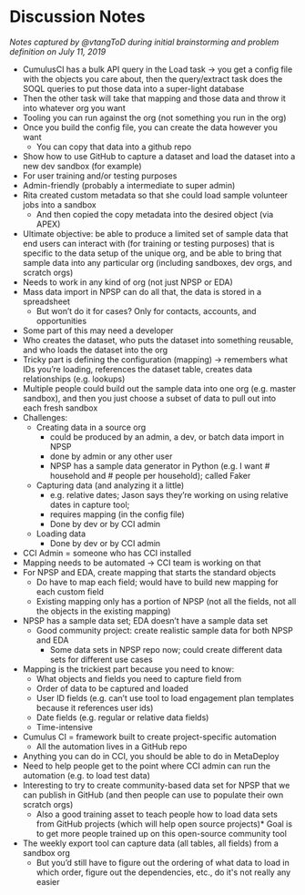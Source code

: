 # Discussion Notes

_Notes captured by @vtangToD during initial brainstorming and problem definition on July 11, 2019_


* CumulusCI has a bulk API query in the Load task → you get a config file with the objects you care about, then the query/extract task does the SOQL queries to put those data into a super-light database
* Then the other task will take that mapping and those data and throw it into whatever org you want
* Tooling you can run against the org (not something you run in the org)
* Once you build the config file, you can create the data however you want
    * You can copy that data into a github repo
* Show how to use GitHub to capture a dataset and load the dataset into a new dev sandbox (for example)
* For user training and/or testing purposes
* Admin-friendly (probably a intermediate to super admin)
* Rita created custom metadata so that she could load sample volunteer jobs into a sandbox
    * And then copied the copy metadata into the desired object (via APEX)
* Ultimate objective: be able to produce a limited set of sample data that end users can interact with (for training or testing purposes) that is specific to the data setup of the unique org, and be able to bring that sample data into any particular org (including sandboxes, dev orgs, and scratch orgs)
* Needs to work in any kind of org (not just NPSP or EDA)
* Mass data import in NPSP can do all that, the data is stored in a spreadsheet
    * But won’t do it for cases? Only for contacts, accounts, and opportunities
* Some part of this may need a developer
* Who creates the dataset, who puts the dataset into something reusable, and who loads the dataset into the org
* Tricky part is defining the configuration (mapping) → remembers what IDs you’re loading, references the dataset table, creates data relationships (e.g. lookups)
* Multiple people could build out the sample data into one org (e.g. master sandbox), and then you just choose a subset of data to pull out into each fresh sandbox
* Challenges:
    * Creating data in a source org 
        * could be produced by an admin, a dev, or batch data import in NPSP
        * done by admin or any other user
        * NPSP has a sample data generator in Python (e.g. I want # household and # people per household); called Faker
    * Capturing data (and analyzing it a little) 
        * e.g. relative dates; Jason says they’re working on using relative dates in capture tool; 
        * requires mapping (in the config file)
        * Done by dev or by CCI admin
    * Loading data
        * Done by dev or by CCI admin
* CCI Admin = someone who has CCI installed
* Mapping needs to be automated → CCI team is working on that
* For NPSP and EDA, create mapping that starts the standard objects
    * Do have to map each field; would have to build new mapping for each custom field
    * Existing mapping only has a portion of NPSP (not all the fields, not all the objects in the existing mapping)
* NPSP has a sample data set; EDA doesn’t have a sample data set
    * Good community project: create realistic sample data for both NPSP and EDA
        * Some data sets in NPSP repo now; could create different data sets for different use cases
* Mapping is the trickiest part because you need to know:
    * What objects and fields you need to capture field from
    * Order of data to be captured and loaded
    * User ID fields (e.g. can’t use tool to load engagement plan templates because it references user ids)
    * Date fields (e.g. regular or relative data fields)
    * Time-intensive
* Cumulus CI = framework built to create project-specific automation
    * All the automation lives in a GitHub repo
* Anything you can do in CCI, you should be able to do in MetaDeploy
* Need to help people get to the point where CCI admin can run the automation (e.g. to load test data)
* Interesting to try to create community-based data set for NPSP that we can publish in GitHub (and then people can use to populate their own scratch orgs)
    * Also a good training asset to teach people how to load data sets from GitHub projects (which will help open source projects)* Goal is to get more people trained up on this open-source community tool
* The weekly export tool can capture data (all tables, all fields) from a sandbox org
    * But you’d still have to figure out the ordering of what data to load in which order, figure out the dependencies, etc., do it's not really any easier
